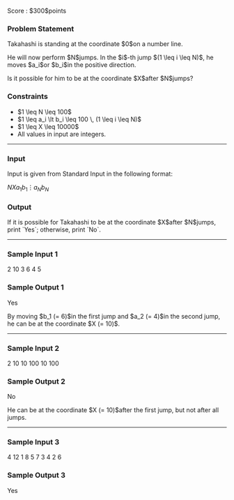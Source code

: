 
<div>

<span>

<span>

<p>
Score : $300$points
</p>

<div>

<section>

### **Problem Statement**

<p>
Takahashi is standing at the coordinate $0$on a number line.
</p>

<p>
He will now perform $N$jumps. In the $i$-th jump $(1 \leq i \leq N)$, he moves $a_i$or $b_i$in the positive direction.
</p>

<p>
Is it possible for him to be at the coordinate $X$after $N$jumps?
</p>

</section>

</div>

<div>

<section>

### **Constraints**

<ul>

<li>
$1 \leq N \leq 100$
</li>

<li>
$1 \leq a_i \lt b_i \leq 100 \, (1 \leq i \leq N)$
</li>

<li>
$1 \leq X \leq 10000$
</li>

<li>
All values in input are integers.
</li>

</ul>

</section>

</div>

---

<div>

<div>

<section>

### **Input**

<p>
Input is given from Standard Input in the following format:
</p>

<div>

$N$$X$$a_1$$b_1$$\vdots$$a_N$$b_N$
</div>

</section>

</div>

<div>

<section>

### **Output**

<p>
If it is possible for Takahashi to be at the coordinate $X$after $N$jumps, print `Yes`; otherwise, print `No`.
</p>

</section>

</div>

</div>

---

<div>

<section>

### **Sample Input 1**

<div>

2 10
3 6
4 5

</div>

</section>

</div>

<div>

<section>

### **Sample Output 1**

<div>

Yes

</div>

<p>
By moving $b_1 (= 6)$in the first jump and $a_2 (= 4)$in the second jump, he can be at the coordinate $X (= 10)$.
</p>

</section>

</div>

---

<div>

<section>

### **Sample Input 2**

<div>

2 10
10 100
10 100

</div>

</section>

</div>

<div>

<section>

### **Sample Output 2**

<div>

No

</div>

<p>
He can be at the coordinate $X (= 10)$after the first jump, but not after all jumps.
</p>

</section>

</div>

---

<div>

<section>

### **Sample Input 3**

<div>

4 12
1 8
5 7
3 4
2 6

</div>

</section>

</div>

<div>

<section>

### **Sample Output 3**

<div>

Yes

</div>

</section>

</div>

</span>

</span>

</div>

